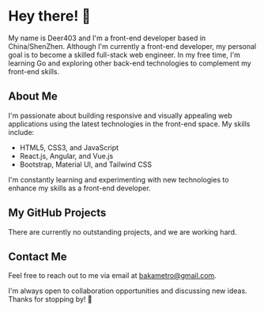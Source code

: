 # Hey there! 👋

My name is Deer403 and I'm a front-end developer based in China/ShenZhen.
Although I'm currently a front-end developer, my personal goal is to become a skilled full-stack web engineer. In my free time, I'm learning Go and exploring other back-end technologies to complement my front-end skills.

## About Me

I'm passionate about building responsive and visually appealing web applications using the latest technologies in the front-end space. My skills include:

- HTML5, CSS3, and JavaScript
- React.js, Angular, and Vue.js
- Bootstrap, Material UI, and Tailwind CSS

I'm constantly learning and experimenting with new technologies to enhance my skills as a front-end developer.

## My GitHub Projects

There are currently no outstanding projects, and we are working hard.

## Contact Me

Feel free to reach out to me via email at bakametro@gmail.com.

I'm always open to collaboration opportunities and discussing new ideas. Thanks for stopping by! 🙌

<!--
**Deer403/Deer403** is a ✨ _special_ ✨ repository because its `README.md` (this file) appears on your GitHub profile.

Here are some ideas to get you started:

- 🔭 I’m currently working on ...
- 🌱 I’m currently learning ...
- 👯 I’m looking to collaborate on ...
- 🤔 I’m looking for help with ...
- 💬 Ask me about ...
- 📫 How to reach me: ...
- 😄 Pronouns: ...
- ⚡ Fun fact: ...
-->
